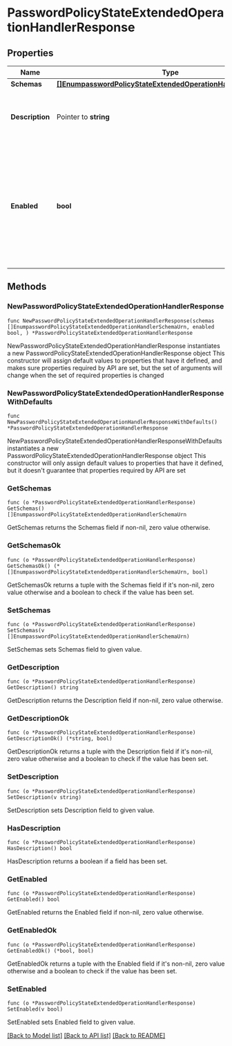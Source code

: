 # PasswordPolicyStateExtendedOperationHandlerResponse

## Properties

Name | Type | Description | Notes
------------ | ------------- | ------------- | -------------
**Schemas** | [**[]EnumpasswordPolicyStateExtendedOperationHandlerSchemaUrn**](EnumpasswordPolicyStateExtendedOperationHandlerSchemaUrn.md) |  | 
**Description** | Pointer to **string** | A description for this Extended Operation Handler | [optional] 
**Enabled** | **bool** | Indicates whether the Extended Operation Handler is enabled (that is, whether the types of extended operations are allowed in the server). | 

## Methods

### NewPasswordPolicyStateExtendedOperationHandlerResponse

`func NewPasswordPolicyStateExtendedOperationHandlerResponse(schemas []EnumpasswordPolicyStateExtendedOperationHandlerSchemaUrn, enabled bool, ) *PasswordPolicyStateExtendedOperationHandlerResponse`

NewPasswordPolicyStateExtendedOperationHandlerResponse instantiates a new PasswordPolicyStateExtendedOperationHandlerResponse object
This constructor will assign default values to properties that have it defined,
and makes sure properties required by API are set, but the set of arguments
will change when the set of required properties is changed

### NewPasswordPolicyStateExtendedOperationHandlerResponseWithDefaults

`func NewPasswordPolicyStateExtendedOperationHandlerResponseWithDefaults() *PasswordPolicyStateExtendedOperationHandlerResponse`

NewPasswordPolicyStateExtendedOperationHandlerResponseWithDefaults instantiates a new PasswordPolicyStateExtendedOperationHandlerResponse object
This constructor will only assign default values to properties that have it defined,
but it doesn't guarantee that properties required by API are set

### GetSchemas

`func (o *PasswordPolicyStateExtendedOperationHandlerResponse) GetSchemas() []EnumpasswordPolicyStateExtendedOperationHandlerSchemaUrn`

GetSchemas returns the Schemas field if non-nil, zero value otherwise.

### GetSchemasOk

`func (o *PasswordPolicyStateExtendedOperationHandlerResponse) GetSchemasOk() (*[]EnumpasswordPolicyStateExtendedOperationHandlerSchemaUrn, bool)`

GetSchemasOk returns a tuple with the Schemas field if it's non-nil, zero value otherwise
and a boolean to check if the value has been set.

### SetSchemas

`func (o *PasswordPolicyStateExtendedOperationHandlerResponse) SetSchemas(v []EnumpasswordPolicyStateExtendedOperationHandlerSchemaUrn)`

SetSchemas sets Schemas field to given value.


### GetDescription

`func (o *PasswordPolicyStateExtendedOperationHandlerResponse) GetDescription() string`

GetDescription returns the Description field if non-nil, zero value otherwise.

### GetDescriptionOk

`func (o *PasswordPolicyStateExtendedOperationHandlerResponse) GetDescriptionOk() (*string, bool)`

GetDescriptionOk returns a tuple with the Description field if it's non-nil, zero value otherwise
and a boolean to check if the value has been set.

### SetDescription

`func (o *PasswordPolicyStateExtendedOperationHandlerResponse) SetDescription(v string)`

SetDescription sets Description field to given value.

### HasDescription

`func (o *PasswordPolicyStateExtendedOperationHandlerResponse) HasDescription() bool`

HasDescription returns a boolean if a field has been set.

### GetEnabled

`func (o *PasswordPolicyStateExtendedOperationHandlerResponse) GetEnabled() bool`

GetEnabled returns the Enabled field if non-nil, zero value otherwise.

### GetEnabledOk

`func (o *PasswordPolicyStateExtendedOperationHandlerResponse) GetEnabledOk() (*bool, bool)`

GetEnabledOk returns a tuple with the Enabled field if it's non-nil, zero value otherwise
and a boolean to check if the value has been set.

### SetEnabled

`func (o *PasswordPolicyStateExtendedOperationHandlerResponse) SetEnabled(v bool)`

SetEnabled sets Enabled field to given value.



[[Back to Model list]](../README.md#documentation-for-models) [[Back to API list]](../README.md#documentation-for-api-endpoints) [[Back to README]](../README.md)



